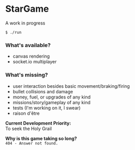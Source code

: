 # StarGame
A work in progress

    $ ./run

### What's available?

* canvas rendering
* socket.io multiplayer

### What's missing?
- user interaction besides basic movement/braking/firing
- bullet collisions and damage
- money, fuel, or upgrades of any kind
- missions/story/gameplay of any kind
- tests (I'm working on it, I swear)
- raison d'être

**Current Development Priority:**  
To seek the Holy Grail

**Why is this game taking so long?**  
```404 - Answer not found.```
